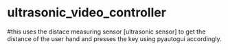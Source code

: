 # ultrasonic_video_controller

#this uses the distace measuring sensor [ultrasonic sensor] to get the distance of the user hand and presses the key using pyautogui accordingly.
